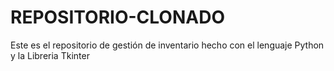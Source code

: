 # REPOSITORIO-CLONADO
Este es el repositorio de gestión de inventario hecho con el lenguaje Python y la Libreria Tkinter
